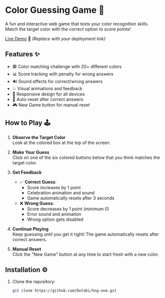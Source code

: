 # Color Guessing Game 🎨

A fun and interactive web game that tests your color recognition skills. Match the target color with the correct option to score points!

[Live Demo](#) 🔗 *(Replace with your deployment link)*

## Features ✨
- 🟥 Color matching challenge with 20+ different colors
- 📊 Score tracking with penalty for wrong answers
- 🔊 Sound effects for correct/wrong answers
- 💥 Visual animations and feedback
- 📱 Responsive design for all devices
- 🔄 Auto-reset after correct answers
- 🎮 New Game button for manual reset

## How to Play 🕹️

1. **Observe the Target Color**  
   Look at the colored box at the top of the screen.

2. **Make Your Guess**  
   Click on one of the six colored buttons below that you think matches the target color.

3. **Get Feedback**  
   - ✅ **Correct Guess**:  
     - Score increases by 1 point  
     - Celebration animation and sound  
     - Game automatically resets after 3 seconds
   - ❌ **Wrong Guess**:  
     - Score decreases by 1 point (minimum 0)  
     - Error sound and animation  
     - Wrong option gets disabled

4. **Continue Playing**  
   Keep guessing until you get it right! The game automatically resets after correct answers.

5. **Manual Reset**  
   Click the "New Game" button at any time to start fresh with a new color.

## Installation ⚙️

1. Clone the repository:
   ```bash
   git clone https://github.com/Dxtobi/hng-one.git